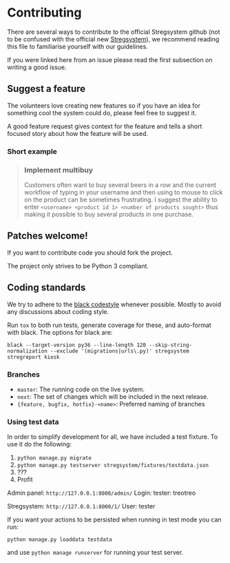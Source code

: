 # Contributing
There are several ways to contribute to the official Stregsystem github (not to be confused with the official new [Stregsystem](https://github.com/f-klubben/stregsystem)), we recommend reading this file to familiarise yourself with our guidelines.

If you were linked here from an issue please read the first subsection on writing a good issue.

## Suggest a feature
The volunteers love creating new features so if you have an idea for something cool the system could do, please feel free to suggest it.

A good feature request gives context for the feature and tells a short focused story about how the feature will be used.

### Short example
> ### Implement multibuy
> Customers often want to buy several beers in a row and the current workflow of typing in your username and then using to mouse to click on the product can be sometimes frustrating.
> I suggest the ability to enter `<username> <product id 1> <number of products sought>` thus making it possible to buy several products in one purchase.

## Patches welcome!
If you want to contribute code you should fork the project.

The project only strives to be Python 3 compliant.

## Coding standards
We try to adhere to the [black codestyle](https://github.com/psf/black) whenever possible. Mostly to avoid any
discussions about coding style.

Run `tox` to both run tests, generate coverage for these, and auto-format with black. The options for black are:
```
black --target-version py36 --line-length 120 --skip-string-normalization --exclude '(migrations|urls\.py)' stregsystem stregreport kiosk 
```

### Branches
 - `master`: The running code on the live system.
 - `next`: The set of changes which will be included in the next release.
 - `{feature, bugfix, hotfix}-<name>`: Preferred naming of branches

### Using test data
In order to simplify development for all, we have included a test fixture.
To use it do the following:
1. `python manage.py migrate`
2. `python manage.py testserver stregsystem/fixtures/testdata.json`
3. ???
4. Profit

Admin panel: `http://127.0.0.1:8000/admin/`
Login: tester: treotreo

Stregsystem: `http://127.0.0.1:8000/1/`
User: tester

If you want your actions to be persisted when running in test mode you can run:

`python manage.py loaddata testdata`

and use `python manage runserver` for running your test server.
